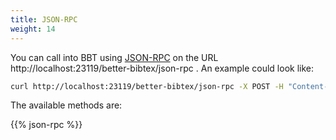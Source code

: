 ```yaml
---
title: JSON-RPC
weight: 14
---
```


You can call into BBT using [JSON-RPC](https://www.jsonrpc.org/) on the URL http://localhost:23119/better-bibtex/json-rpc . An example could look like:

```bash
curl http://localhost:23119/better-bibtex/json-rpc -X POST -H "Content-Type: application/json" -H "Accept: application/json" --data-binary '{"jsonrpc": "2.0", "method": "collection.scanAUX", "params": ["/My Library/thesis/article1", "/Users/phantom/Downloads/output.aux"] }'
```

The available methods are:

{{% json-rpc %}}
